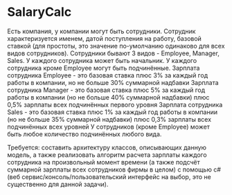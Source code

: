 # SalaryCalc
Есть компания, у компании могут быть сотрудники. Сотрудник характеризуется именем, датой поступления на работу, базовой ставкой (для простоты, это значение по-умолчанию одинаково для всех видов сотрудников).
Сотрудники бывают 3 видов - Employee, Manager, Sales. У каждого сотрудника может быть начальник. У каждого сотрудника    кроме Employee могут быть подчинённые.
Зарплата сотрудника Employee - это базовая ставка плюс 3% за каждый год работы в компании, но не больше 30% суммарной надбавки
Зарплата сотрудника Manager - это базовая ставка плюс 5% за каждый год работы в компании (но не больше 40% суммарной надбавки) плюс 0,5% зарплаты всех подчинённых первого уровня
Зарплата сотрудника Sales - это базовая ставка плюс 1% за каждый год работы в компании (но не больше 35% суммарной надбавки) плюс 0,3% зарплаты всех подчинённых  всех уровней
У сотрудников (кроме Employee) может быть любое количество подчинённых любого вида.
 
Требуется: составить архитектуру классов, описывающих данную модель, а также реализовать алгоритм расчета зарплаты каждого сотрудника на произвольный момент времени (а также подсчёт суммарной зарплаты всех сотрудников фирмы в целом) с помощью c# (веб сервис/консоль/пользовательский интерфейс на выбор, это не существенно для данной задачи).
